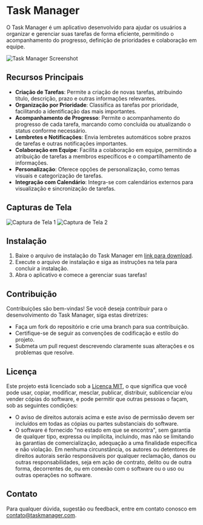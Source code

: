 # Task Manager

O Task Manager é um aplicativo desenvolvido para ajudar os usuários a organizar e gerenciar suas tarefas de forma eficiente, permitindo o acompanhamento do progresso, definição de prioridades e colaboração em equipe.

![Task Manager Screenshot](screenshot.png)

## Recursos Principais

- **Criação de Tarefas**: Permite a criação de novas tarefas, atribuindo título, descrição, prazo e outras informações relevantes.
- **Organização por Prioridade**: Classifica as tarefas por prioridade, facilitando a identificação das mais importantes.
- **Acompanhamento de Progresso**: Permite o acompanhamento do progresso de cada tarefa, marcando como concluída ou atualizando o status conforme necessário.
- **Lembretes e Notificações**: Envia lembretes automáticos sobre prazos de tarefas e outras notificações importantes.
- **Colaboração em Equipe**: Facilita a colaboração em equipe, permitindo a atribuição de tarefas a membros específicos e o compartilhamento de informações.
- **Personalização**: Oferece opções de personalização, como temas visuais e categorização de tarefas.
- **Integração com Calendário**: Integra-se com calendários externos para visualização e sincronização de tarefas.

## Capturas de Tela

![Captura de Tela 1](screenshot1.png)
![Captura de Tela 2](screenshot2.png)

## Instalação

1. Baixe o arquivo de instalação do Task Manager em [link para download](#).
2. Execute o arquivo de instalação e siga as instruções na tela para concluir a instalação.
3. Abra o aplicativo e comece a gerenciar suas tarefas!

## Contribuição

Contribuições são bem-vindas! Se você deseja contribuir para o desenvolvimento do Task Manager, siga estas diretrizes:

- Faça um fork do repositório e crie uma branch para sua contribuição.
- Certifique-se de seguir as convenções de codificação e estilo do projeto.
- Submeta um pull request descrevendo claramente suas alterações e os problemas que resolve.

## Licença

Este projeto está licenciado sob a [Licença MIT](LICENSE), o que significa que você pode usar, copiar, modificar, mesclar, publicar, distribuir, sublicenciar e/ou vender cópias do software, e pode permitir que outras pessoas o façam, sob as seguintes condições:
- O aviso de direitos autorais acima e este aviso de permissão devem ser incluídos em todas as cópias ou partes substanciais do software.
- O software é fornecido "no estado em que se encontra", sem garantia de qualquer tipo, expressa ou implícita, incluindo, mas não se limitando às garantias de comercialização, adequação a uma finalidade específica e não violação. Em nenhuma circunstância, os autores ou detentores de direitos autorais serão responsáveis por qualquer reclamação, danos ou outras responsabilidades, seja em ação de contrato, delito ou de outra forma, decorrentes de, ou em conexão com o software ou o uso ou outras operações no software.

## Contato

Para qualquer dúvida, sugestão ou feedback, entre em contato conosco em [contato@taskmanager.com](mailto:contato@taskmanager.com).
